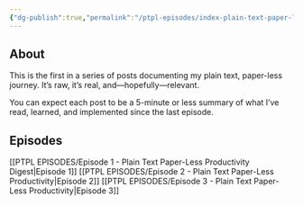 ```yaml
---
{"dg-publish":true,"permalink":"/ptpl-episodes/index-plain-text-paper-less-productivity-digest/","dgHomeLink":true,"dgPassFrontmatter":false}
---
```



## About
This is the first in a series of posts documenting my plain text, paper-less journey. It’s raw, it’s real, and—hopefully—relevant.

You can expect each post to be a 5-minute or less summary of what I’ve read, learned, and implemented since the last episode.

## Episodes
[[PTPL EPISODES/Episode 1 - Plain Text Paper-Less Productivity Digest|Episode 1]]
[[PTPL EPISODES/Episode 2 - Plain Text Paper-Less Productivity|Episode 2]]
[[PTPL EPISODES/Episode 3 - Plain Text Paper-Less Productivity|Episode 3]]